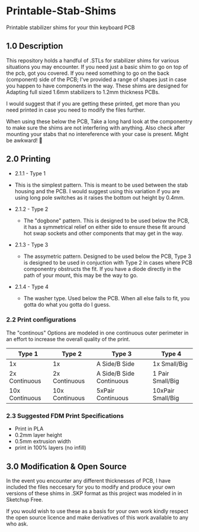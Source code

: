 # Printable-Stab-Shims
Printable stabilizer shims for your thin keyboard PCB

## 1.0 Description
This repository holds a handful of .STLs for stabilizer shims for various situations you may encounter. If you need just a basic shim to go on top of the pcb, got you covered. If you need something to go on the back (component) side of the PCB; I've provided a range of shapes just in case you happen to have components in the way. These shims are designed for Adapting full sized 1.6mm stabilizers to 1.2mm thickness PCBs.

I would suggest that if you are getting these printed, get more than you need printed in case you need to modify the files further.

When using these below the PCB, Take a long hard look at the componentry to make sure the shims are not interfering with anything. Also check after mounting your stabs that no intereference with your case is present. Might be awkward! 🤪

## 2.0 Printing

-  2.1.1 - Type 1
  - This is the simplest pattern. This is meant to be used between the stab housing and the PCB. I would suggest using this variation if you are using long pole switches as it raises the bottom out height by 0.4mm.

- 2.1.2 - Type 2
  - The "dogbone" pattern. This is designed to be used below the PCB, it has a symmetrical relief on either side to ensure these fit around hot swap sockets and other components that may get in the way.

- 2.1.3 - Type 3
  - The assymetric pattern. Designed to be used below the PCB, Type 3 is designed to be used in conjuction with Type 2 in cases where PCB componentry obstructs the fit. If you have a diode directly in the path of your mount, this may be the way to go.

- 2.1.4 - Type 4
  - The washer type. Used below the PCB. When all else fails to fit, you gotta do what you gotta do I guess.

### 2.2 Print configurations

The "continous" Options are modeled in one continuous outer perimeter in an effort to increase the overall quality of the print.

| Type 1     | Type 2    | Type 3    | Type 4 |
|------------|-----------|-----------|-----------|
| 1x   | 1x | A Side/B Side| 1x Small/Big |
| 2x Continuous   | 2x Continuous  | A Side/B Side Continuous| 1 Pair Small/Big | 
| 10x Continuous | 10x Continuous  | 5xPair Continuous | 10xPair Small/Big

### 2.3 Suggested FDM Print Specifications

- Print in PLA
- 0.2mm layer height
- 0.5mm extrusion width
- print in 100% layers (no infill)

## 3.0 Modification & Open Source

In the event you encounter any different thicknesses of PCB, I have included the files neccesary for you to modify and produce your own versions of these shims in .SKP format as this project was modeled in in Sketchup Free.

If you would wish to use these as a basis for your own work kindly respect the open source licence and make derivatives of this work available to any who ask.
